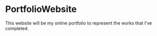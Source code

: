 # PortfolioWebsite

This website will be my online portfolio to represent the works that I've completed.